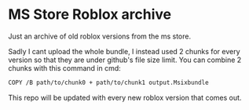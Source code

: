 # MS Store Roblox archive

Just an archive of old roblox versions from the ms store.

Sadly I cant upload the whole bundle, I instead used 2 chunks for every version so that they are under github's file size limit. You can combine 2 chunks with this command in cmd:

```bash
COPY /B path/to/chunk0 + path/to/chunk1 output.Msixbundle
```

This repo will be updated with every new roblox version that comes out.
